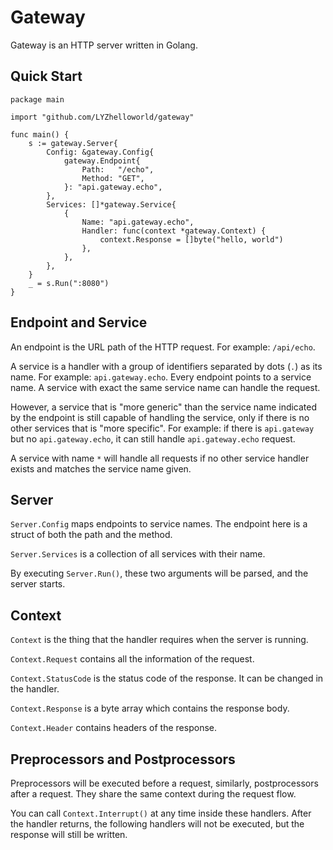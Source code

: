 # Gateway
Gateway is an HTTP server written in Golang.

## Quick Start
```
package main

import "github.com/LYZhelloworld/gateway"

func main() {
	s := gateway.Server{
		Config: &gateway.Config{
			gateway.Endpoint{
				Path:   "/echo",
				Method: "GET",
			}: "api.gateway.echo",
		},
		Services: []*gateway.Service{
			{
				Name: "api.gateway.echo",
				Handler: func(context *gateway.Context) {
					context.Response = []byte("hello, world")
				},
			},
		},
	}
	_ = s.Run(":8080")
}
```

## Endpoint and Service
An endpoint is the URL path of the HTTP request. For example: `/api/echo`.

A service is a handler with a group of identifiers separated by dots (`.`) as its name. For example: `api.gateway.echo`.
Every endpoint points to a service name. A service with exact the same service name can handle the request.

However, a service that is "more generic" than the service name indicated by the endpoint is still capable of handling
the service, only if there is no other services that is "more specific". For example: if there is `api.gateway` but
no `api.gateway.echo`, it can still handle `api.gateway.echo` request.

A service with name `*` will handle all requests if no other service handler exists and matches the service name given.

## Server
`Server.Config` maps endpoints to service names. The endpoint here is a struct of both the path and the method.

`Server.Services` is a collection of all services with their name.

By executing `Server.Run()`, these two arguments will be parsed, and the server starts.

## Context
`Context` is the thing that the handler requires when the server is running.

`Context.Request` contains all the information of the request.

`Context.StatusCode` is the status code of the response. It can be changed in the handler.

`Context.Response` is a byte array which contains the response body.

`Context.Header` contains headers of the response.

## Preprocessors and Postprocessors
Preprocessors will be executed before a request, similarly, postprocessors after a request.
They share the same context during the request flow.

You can call `Context.Interrupt()` at any time inside these handlers.
After the handler returns, the following handlers will not be executed, but the response will still be written.
